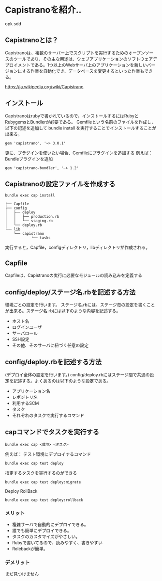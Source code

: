 # Capistranoを紹介..
opk
sdd
## Capistranoとは？
Capistranoは、複数のサーバー上でスクリプトを実行するためのオープンソースのツールであり、その主な用途は、ウェブアプリケーションのソフトウェアデプロイメントである。1つ以上のWebサーバ上のアプリケーションを新しいバージョンにする作業を自動化でき、データベースを変更するといった作業もできる。

https://ja.wikipedia.org/wiki/Capistrano

## インストール
Capistranoはrubyで書かれているので，インストールするにはRubyとRubygemsとBundlerが必要である。
Gemfileという名前のファイルを作成し，以下の記述を追加して bundle install を実行することでインストールすることが出来る。

```gem 'capistrano', '~> 3.0.1'```

更に、プラグインを使いたい場合、Gemfileにプラグインを追加する
例えば：Bundleプラグインを追加

```gem 'capistrano-bundler', '~> 1.2'```

## Capistranoの設定ファイルを作成する

```bundle exec cap install```

```
├── Capfile
├── config
│   ├── deploy
│   │   ├── production.rb
│   │   └── staging.rb
│   └── deploy.rb
└── lib
    └── capistrano
            └── tasks
```

実行すると，Capfile，configディレクトリ，libディレクトリが作成される。

## Capfile
Capfileは、Capistranoの実行に必要なモジュールの読み込みを定義する

## config/deploy/ステージ名.rbを記述する方法
環境ごとの設定を行います。
ステージ名.rbには、ステージ毎の設定を書くことが出来る。ステージ名.rbには以下のような内容を記述する。

  - ホスト名
  - ログインユーザ
  - サーバロール
  - SSH設定
  - その他、そのサーバに紐づく任意の設定


##  config/deploy.rbを記述する方法
(デプロイ全体の設定を行います。)
config/deploy.rbにはステージ間で共通の設定を記述する。よくあるのは以下のような設定である。

  - アプリケーション名
  - レポジトリ名
  - 利用するSCM
  - タスク
  - それぞれのタスクで実行するコマンド

## capコマンドでタスクを実行する  　

```bundle exec cap <環境> <タスク>```

例えば：
テスト環境にデプロイするコマンド

```bundle exec cap test deploy```

指定するタスクを実行するのができる

```bundle exec cap test deploy:migrate```

Deploy RollBack

```bundle exec cap test deploy:rollback```


### メリット

  - 複雑サーバで自動的にデプロイできる。
  - 誰でも簡単にデプロイできる。
  - タスクのカスタマイズがやさしい。
  - Rubyで書いてるので、読みやすく、書きやすい
  - Rolebackが簡単。

### デメリット
まだ見つけません
